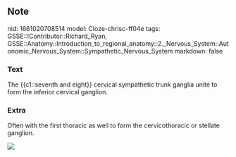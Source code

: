 ## Note
nid: 1661020708514
model: Cloze-chrisc-ff04e
tags: GSSE::!Contributor::Richard_Ryan, GSSE::Anatomy::Introduction_to_regional_anatomy::2._Nervous_System::Autonomic_Nervous_System::Sympathetic_Nervous_System
markdown: false

### Text
<div class="toggle">
  The {{c1::seventh and eight}} cervical sympathetic trunk ganglia
  unite to form the inferior cervical ganglion.
</div>

### Extra
<p id="656d4368-5b88-402f-b69c-c1b8d02c6380" class="">Often with
the first thoracic as well to form the cervicothoracic or stellate
ganglion.
<p id="656d4368-5b88-402f-b69c-c1b8d02c6380" class=""><img src= 
"The-Superior-Middle-and-Inferior-Cervical-Ganglia.jpg">
